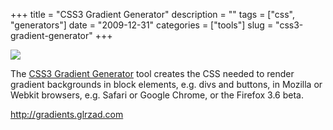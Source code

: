 +++
title = "CSS3 Gradient Generator"
description = ""
tags = ["css", "generators"]
date = "2009-12-31"
categories = ["tools"]
slug = "css3-gradient-generator"
+++


<div class="tool-screenshot mb1"><a href="http://gradients.glrzad.com/"><img id="bluga-thumbnail-2841" class="bluga-thumbnail custom" src="http://media.konigi.com/bluga/
wt52333d2ea054c_custom.jpg"/></a></div><p>The <a href="http://gradients.glrzad.com/">CSS3 Gradient Generator</a> tool creates the CSS needed to render gradient backgrounds in block elements, e.g. divs and buttons, in Mozilla or Webkit browsers, e.g. Safari or Google Chrome, or the Firefox 3.6 beta.</p>

  
<p><a href="http://gradients.glrzad.com/">http://gradients.glrzad.com</a></p>
      
